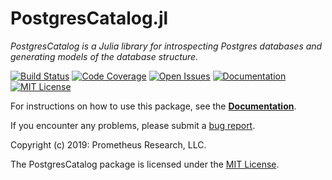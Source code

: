 # PostgresCatalog.jl

*PostgresCatalog is a Julia library for introspecting Postgres databases and
generating models of the database structure.*

[![Build Status][ci-img]][ci-url]
[![Code Coverage][codecov-img]][codecov-url]
[![Open Issues][issues-img]][issues-url]
[![Documentation][doc-dev-img]][doc-dev-url]
[![MIT License][license-img]][license-url]

For instructions on how to use this package, see the
[**Documentation**][doc-dev-url].

If you encounter any problems, please submit a [bug report][issues-url].

Copyright (c) 2019: Prometheus Research, LLC.

The PostgresCatalog package is licensed under the [MIT License][license-url].


[ci-img]: https://github.com/rbt-lang/PostgresCatalog.jl/workflows/CI/badge.svg
[ci-url]: https://github.com/rbt-lang/PostgresCatalog.jl/actions?query=workflow%3ACI+branch%3Amaster
[codecov-img]: https://codecov.io/gh/rbt-lang/PostgresCatalog.jl/branch/master/graph/badge.svg
[codecov-url]: https://codecov.io/gh/rbt-lang/PostgresCatalog.jl
[issues-img]: https://img.shields.io/github/issues/rbt-lang/PostgresCatalog.jl.svg
[issues-url]: https://github.com/rbt-lang/PostgresCatalog.jl/issues
[doc-dev-img]: https://img.shields.io/badge/doc-dev-blue.svg
[doc-dev-url]: https://rbt-lang.github.io/PostgresCatalog.jl/dev/
[license-img]: https://img.shields.io/badge/license-MIT-blue.svg
[license-url]: https://raw.githubusercontent.com/rbt-lang/PostgresCatalog.jl/master/LICENSE.md
